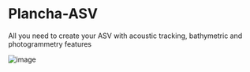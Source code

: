 # Plancha-ASV
All you need to create your ASV with acoustic tracking, bathymetric and photogrammetry features

![image](ASV_plancha_acoustic_mode.jpg)

